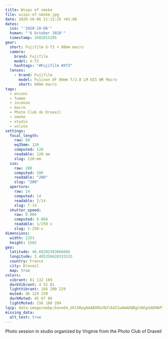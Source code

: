 ```yaml
---
title: Wisps of smoke
file: wisps-of-smoke.jpg
date: 2020-10-06 21:13:25 +01:00
dates:
  iso: "'2020-10-06'"
  human: "'6 October 2020'"
  timestamp: 1602015205
gear:
  short: Fujifilm X-T3 + 80mm macro
  camera:
    brand: Fujifilm
    model: X-T3
    hashtags: "#Fujifilm #XT3"
  lenses:
    - brand: Fujifilm
      model: Fujinon XF 80mm f/2.8 LM OIS WR Macro
      short: 80mm macro
tags:
  - encens
  - fumée
  - incense
  - macro
  - Photo Club de Draveil
  - smoke
  - studio
  - volute
settings:
  focal_length:
    raw: 80
    eq35mm: 120
    computed: 120
    readable: 120 mm
    slug: 120-mm
  iso:
    raw: 200
    computed: 200
    readable: "200"
    slug: "200"
  aperture:
    raw: 14
    computed: 14
    readable: ƒ/14
    slug: f-14
  shutter_speed:
    raw: 0.004
    computed: 0.004
    readable: 1/250 s
    slug: 1-250-s
dimensions:
  width: 2253
  height: 1502
geo:
  latitude: 48.68202363666666
  longitude: 2.405356628333333
  country: France
  city: Draveil
  map: true
colors:
  vibrant: 81 132 169
  darkVibrant: 4 52 81
  lightVibrant: 166 200 229
  muted: 96 129 159
  darkMuted: 45 67 86
  lightMuted: 156 180 204
lqip: data:image/webp;base64,UklGRpgAAABXRUJQVlA4IIwAAADQBgCdASpkAEMAP3G2z2A0uymnp1QKE2AuCWcA1jAyPIiGiYVe+ZWrcYoGl7ZL3T/dR6b/BtRfbr4MLeCLYgAA/u9MZkLRQkDb4cFpl9tf20dsaUsPrw1I38neQBzExzQ+3bN9wym8c50yv7xgdIoBw0vwIlmmrz8+ugXLCig4V7+VL+ggFuEAAAAAAA==
missing_data:
  alt_text: true
---
```


Photo session in studio organized by Virginie from the Photo Club of Draveil
